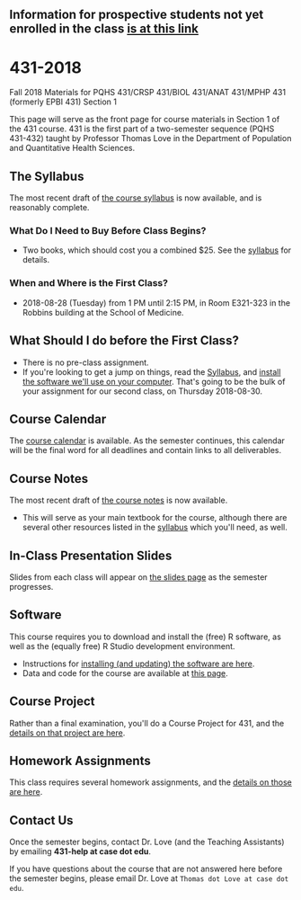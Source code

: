 ## Information for prospective students not yet enrolled in the class [is at this link](https://github.com/THOMASELOVE/431-2018/blob/master/interest.md)

# 431-2018

Fall 2018 Materials for PQHS 431/CRSP 431/BIOL 431/ANAT 431/MPHP 431 (formerly EPBI 431) Section 1

This page will serve as the front page for course materials in Section 1 of the 431 course. 431 is the first part of a two-semester sequence (PQHS 431-432) taught by Professor Thomas Love in the Department of Population and Quantitative Health Sciences.

## The Syllabus

The most recent draft of [the course syllabus](https://thomaselove.github.io/2018-431-syllabus/) is now available, and is reasonably complete.

### What Do I Need to Buy Before Class Begins?

- Two books, which should cost you a combined $25. See the [syllabus](https://thomaselove.github.io/2018-431-syllabus/) for details.

### When and Where is the First Class?

- 2018-08-28 (Tuesday) from 1 PM until 2:15 PM, in Room E321-323 in the Robbins building at the School of Medicine.

## What Should I do before the First Class?

- There is no pre-class assignment. 
- If you're looking to get a jump on things, read the [Syllabus](https://thomaselove.github.io/2018-431-syllabus/), and [install the software we'll use on your computer](https://github.com/THOMASELOVE/431-2018/tree/master/software). That's going to be the bulk of your assignment for our second class, on Thursday 2018-08-30.

## Course Calendar

The [course calendar](https://github.com/THOMASELOVE/431-2018/blob/master/calendar.md) is available. As the semester continues, this calendar will be the final word for all deadlines and contain links to all deliverables.

## Course Notes

The most recent draft of [the course notes](https://thomaselove.github.io/2018-431-book/) is now available. 

- This will serve as your main textbook for the course, although there are several other resources listed in the [syllabus](https://thomaselove.github.io/2018-431-syllabus/) which you'll need, as well.


## In-Class Presentation Slides

Slides from each class will appear on [the slides page](https://github.com/THOMASELOVE/431-2018/tree/master/slides) as the semester progresses.

## Software

This course requires you to download and install the (free) R software, as well as the (equally free) R Studio development environment. 

- Instructions for [installing (and updating) the software are here](https://github.com/THOMASELOVE/431-2018/tree/master/software).
- Data and code for the course are available at [this page](https://github.com/THOMASELOVE/431-2018-data).

## Course Project

Rather than a final examination, you'll do a Course Project for 431, and the [details on that project are here](https://github.com/THOMASELOVE/431-2018-project).

## Homework Assignments

This class requires several homework assignments, and the [details on those are here](https://github.com/THOMASELOVE/431-2018/tree/master/homework).

## Contact Us

Once the semester begins, contact Dr. Love (and the Teaching Assistants) by emailing **431-help at case dot edu**.

If you have questions about the course that are not answered here before the semester begins, please email Dr. Love at `Thomas dot Love at case dot edu`.
